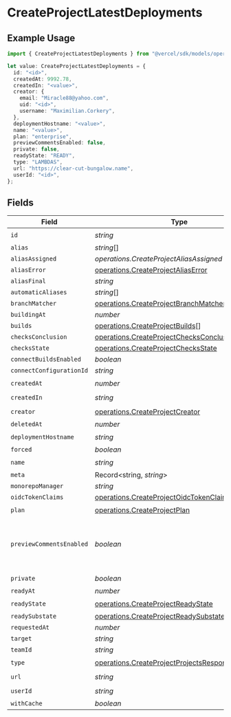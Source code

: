 # CreateProjectLatestDeployments

## Example Usage

```typescript
import { CreateProjectLatestDeployments } from "@vercel/sdk/models/operations/createproject.js";

let value: CreateProjectLatestDeployments = {
  id: "<id>",
  createdAt: 9992.78,
  createdIn: "<value>",
  creator: {
    email: "Miracle88@yahoo.com",
    uid: "<id>",
    username: "Maximilian.Corkery",
  },
  deploymentHostname: "<value>",
  name: "<value>",
  plan: "enterprise",
  previewCommentsEnabled: false,
  private: false,
  readyState: "READY",
  type: "LAMBDAS",
  url: "https://clear-cut-bungalow.name",
  userId: "<id>",
};
```

## Fields

| Field                                                                                                              | Type                                                                                                               | Required                                                                                                           | Description                                                                                                        | Example                                                                                                            |
| ------------------------------------------------------------------------------------------------------------------ | ------------------------------------------------------------------------------------------------------------------ | ------------------------------------------------------------------------------------------------------------------ | ------------------------------------------------------------------------------------------------------------------ | ------------------------------------------------------------------------------------------------------------------ |
| `id`                                                                                                               | *string*                                                                                                           | :heavy_check_mark:                                                                                                 | N/A                                                                                                                |                                                                                                                    |
| `alias`                                                                                                            | *string*[]                                                                                                         | :heavy_minus_sign:                                                                                                 | N/A                                                                                                                |                                                                                                                    |
| `aliasAssigned`                                                                                                    | *operations.CreateProjectAliasAssigned*                                                                            | :heavy_minus_sign:                                                                                                 | N/A                                                                                                                |                                                                                                                    |
| `aliasError`                                                                                                       | [operations.CreateProjectAliasError](../../models/operations/createprojectaliaserror.md)                           | :heavy_minus_sign:                                                                                                 | N/A                                                                                                                |                                                                                                                    |
| `aliasFinal`                                                                                                       | *string*                                                                                                           | :heavy_minus_sign:                                                                                                 | N/A                                                                                                                |                                                                                                                    |
| `automaticAliases`                                                                                                 | *string*[]                                                                                                         | :heavy_minus_sign:                                                                                                 | N/A                                                                                                                |                                                                                                                    |
| `branchMatcher`                                                                                                    | [operations.CreateProjectBranchMatcher](../../models/operations/createprojectbranchmatcher.md)                     | :heavy_minus_sign:                                                                                                 | N/A                                                                                                                |                                                                                                                    |
| `buildingAt`                                                                                                       | *number*                                                                                                           | :heavy_minus_sign:                                                                                                 | N/A                                                                                                                |                                                                                                                    |
| `builds`                                                                                                           | [operations.CreateProjectBuilds](../../models/operations/createprojectbuilds.md)[]                                 | :heavy_minus_sign:                                                                                                 | N/A                                                                                                                |                                                                                                                    |
| `checksConclusion`                                                                                                 | [operations.CreateProjectChecksConclusion](../../models/operations/createprojectchecksconclusion.md)               | :heavy_minus_sign:                                                                                                 | N/A                                                                                                                |                                                                                                                    |
| `checksState`                                                                                                      | [operations.CreateProjectChecksState](../../models/operations/createprojectchecksstate.md)                         | :heavy_minus_sign:                                                                                                 | N/A                                                                                                                |                                                                                                                    |
| `connectBuildsEnabled`                                                                                             | *boolean*                                                                                                          | :heavy_minus_sign:                                                                                                 | N/A                                                                                                                |                                                                                                                    |
| `connectConfigurationId`                                                                                           | *string*                                                                                                           | :heavy_minus_sign:                                                                                                 | N/A                                                                                                                |                                                                                                                    |
| `createdAt`                                                                                                        | *number*                                                                                                           | :heavy_check_mark:                                                                                                 | N/A                                                                                                                |                                                                                                                    |
| `createdIn`                                                                                                        | *string*                                                                                                           | :heavy_check_mark:                                                                                                 | N/A                                                                                                                |                                                                                                                    |
| `creator`                                                                                                          | [operations.CreateProjectCreator](../../models/operations/createprojectcreator.md)                                 | :heavy_check_mark:                                                                                                 | N/A                                                                                                                |                                                                                                                    |
| `deletedAt`                                                                                                        | *number*                                                                                                           | :heavy_minus_sign:                                                                                                 | N/A                                                                                                                |                                                                                                                    |
| `deploymentHostname`                                                                                               | *string*                                                                                                           | :heavy_check_mark:                                                                                                 | N/A                                                                                                                |                                                                                                                    |
| `forced`                                                                                                           | *boolean*                                                                                                          | :heavy_minus_sign:                                                                                                 | N/A                                                                                                                |                                                                                                                    |
| `name`                                                                                                             | *string*                                                                                                           | :heavy_check_mark:                                                                                                 | N/A                                                                                                                |                                                                                                                    |
| `meta`                                                                                                             | Record<string, *string*>                                                                                           | :heavy_minus_sign:                                                                                                 | N/A                                                                                                                |                                                                                                                    |
| `monorepoManager`                                                                                                  | *string*                                                                                                           | :heavy_minus_sign:                                                                                                 | N/A                                                                                                                |                                                                                                                    |
| `oidcTokenClaims`                                                                                                  | [operations.CreateProjectOidcTokenClaims](../../models/operations/createprojectoidctokenclaims.md)                 | :heavy_minus_sign:                                                                                                 | N/A                                                                                                                |                                                                                                                    |
| `plan`                                                                                                             | [operations.CreateProjectPlan](../../models/operations/createprojectplan.md)                                       | :heavy_check_mark:                                                                                                 | N/A                                                                                                                |                                                                                                                    |
| `previewCommentsEnabled`                                                                                           | *boolean*                                                                                                          | :heavy_minus_sign:                                                                                                 | Whether or not preview comments are enabled for the deployment                                                     | false                                                                                                              |
| `private`                                                                                                          | *boolean*                                                                                                          | :heavy_check_mark:                                                                                                 | N/A                                                                                                                |                                                                                                                    |
| `readyAt`                                                                                                          | *number*                                                                                                           | :heavy_minus_sign:                                                                                                 | N/A                                                                                                                |                                                                                                                    |
| `readyState`                                                                                                       | [operations.CreateProjectReadyState](../../models/operations/createprojectreadystate.md)                           | :heavy_check_mark:                                                                                                 | N/A                                                                                                                |                                                                                                                    |
| `readySubstate`                                                                                                    | [operations.CreateProjectReadySubstate](../../models/operations/createprojectreadysubstate.md)                     | :heavy_minus_sign:                                                                                                 | N/A                                                                                                                |                                                                                                                    |
| `requestedAt`                                                                                                      | *number*                                                                                                           | :heavy_minus_sign:                                                                                                 | N/A                                                                                                                |                                                                                                                    |
| `target`                                                                                                           | *string*                                                                                                           | :heavy_minus_sign:                                                                                                 | N/A                                                                                                                |                                                                                                                    |
| `teamId`                                                                                                           | *string*                                                                                                           | :heavy_minus_sign:                                                                                                 | N/A                                                                                                                |                                                                                                                    |
| `type`                                                                                                             | [operations.CreateProjectProjectsResponse200Type](../../models/operations/createprojectprojectsresponse200type.md) | :heavy_check_mark:                                                                                                 | N/A                                                                                                                |                                                                                                                    |
| `url`                                                                                                              | *string*                                                                                                           | :heavy_check_mark:                                                                                                 | N/A                                                                                                                |                                                                                                                    |
| `userId`                                                                                                           | *string*                                                                                                           | :heavy_check_mark:                                                                                                 | N/A                                                                                                                |                                                                                                                    |
| `withCache`                                                                                                        | *boolean*                                                                                                          | :heavy_minus_sign:                                                                                                 | N/A                                                                                                                |                                                                                                                    |